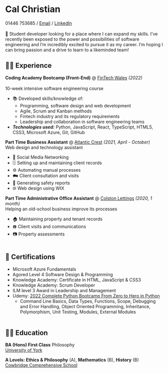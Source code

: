 # Cal Christian
01446 753685 / [Email](mailto:callumchristian00@gmail.com) / [LinkedIn](https://www.linkedin.com/in/cal-christian/)
<br><br>
🤖 Student developer looking for a place where I can expand my skills. I’ve recently been exposed to the power and possibilities of software engineering and I’m incredibly excited to pursue it as my career. I’m hoping I can bring passion and a drive to learn to a likeminded team!<br>
## 👨‍💻 Experience

**Coding Academy Bootcamp (Front-End)** @ [FinTech Wales](https://fintechwales.org/) _(2022)_<br><br>
10-week intensive software engineering course
  - 📚 Developed skills/knowledge of:
    - Programming, software design and web development
    - Agile, Scrum and Kanban methods
    - Fintech industry and its regulatory requirements
    - Leadership and collaboration in software engineering teams
  - **_Technologies used:_** Python, JavaScript, React, TypeScript, HTML5, CSS3, Microsoft Azure, Git, GitHub

**Part Time Business Assistant** @ [Atlantic Crest](https://www.atlanticcrest.com/) _(2021, April - October)_<br>
Web design and technology assistant
  - 🤝 Social Media Networking
  - 🗄️ Setting up and maintaining client records
  - ⚙️ Automating manual processes
  - 🗪 Client consultation and visits
  - 👷 Generating safety reports
  - 🌐 Web design using WIX

**Part Time Administrative Office Assistant** @ [Colston Lettings](http://www.colstonlettings.co.uk/) _(2020, 1 month)_<br>
Helping an old-school business improve its processes
  - 🏠 Maintaining property and tenant records
  - ☎️ Client visits and communications
  - 📷 Property assessments 
<br><br>

## 📜 Certifications
  - Microsoft Azure Fundamentals
  - Agored Level 4 Software Design & Programming
  - Knowledge Academy: Certificate in HTML, JavaScript & CSS3
  - Knowledge Academy: Scrum Developer
  - ILM level 3 Award in Leadership and Management
  - Udemy: [2022 Complete Python Bootcamp From Zero to Hero in Python](https://www.udemy.com/course/complete-python-bootcamp/)
    - Command Line Basics, Data Types, Functions, Scope, Debugging and Error Handling, Object Oriented Programming, Inheritance, Polymorphism, Unit Testing, Modules, External Modules
<br><br>

## 👨‍🎓 Education

**BA (Hons) First Class** Philosophy<br>
[University of York](https://www.york.ac.uk/)

**A Levels: Ethics & Philosophy** (A), **Mathematics** (B), **History** (B)<br>
[Cowbridge Comprehensive School](https://www.cowbridgecomprehensiveschool.co.uk/)
